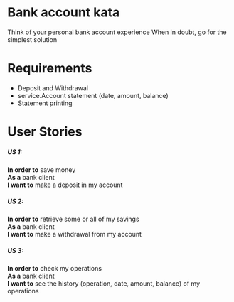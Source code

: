 # Bank account kata
Think of your personal bank account experience When in doubt, go for the simplest solution

# Requirements
- Deposit and Withdrawal
- service.Account statement (date, amount, balance)
- Statement printing

# User Stories
##### US 1:
**In order to** save money  
**As a** bank client  
**I want to** make a deposit in my account

##### US 2:
**In order to** retrieve some or all of my savings  
**As a** bank client  
**I want to** make a withdrawal from my account

##### US 3:
**In order to** check my operations  
**As a** bank client  
**I want to** see the history (operation, date, amount, balance)  of my operations  